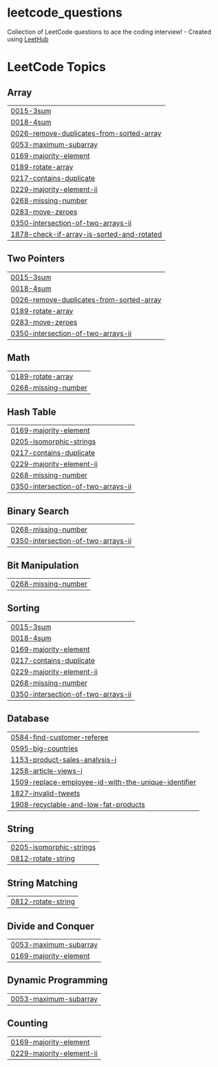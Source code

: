 # leetcode_questions
Collection of LeetCode questions to ace the coding interview! - Created using [LeetHub](https://github.com/QasimWani/LeetHub)

<!---LeetCode Topics Start-->
# LeetCode Topics
## Array
|  |
| ------- |
| [0015-3sum](https://github.com/Shahid0301/leetcode_questions/tree/master/0015-3sum) |
| [0018-4sum](https://github.com/Shahid0301/leetcode_questions/tree/master/0018-4sum) |
| [0026-remove-duplicates-from-sorted-array](https://github.com/Shahid0301/leetcode_questions/tree/master/0026-remove-duplicates-from-sorted-array) |
| [0053-maximum-subarray](https://github.com/Shahid0301/leetcode_questions/tree/master/0053-maximum-subarray) |
| [0169-majority-element](https://github.com/Shahid0301/leetcode_questions/tree/master/0169-majority-element) |
| [0189-rotate-array](https://github.com/Shahid0301/leetcode_questions/tree/master/0189-rotate-array) |
| [0217-contains-duplicate](https://github.com/Shahid0301/leetcode_questions/tree/master/0217-contains-duplicate) |
| [0229-majority-element-ii](https://github.com/Shahid0301/leetcode_questions/tree/master/0229-majority-element-ii) |
| [0268-missing-number](https://github.com/Shahid0301/leetcode_questions/tree/master/0268-missing-number) |
| [0283-move-zeroes](https://github.com/Shahid0301/leetcode_questions/tree/master/0283-move-zeroes) |
| [0350-intersection-of-two-arrays-ii](https://github.com/Shahid0301/leetcode_questions/tree/master/0350-intersection-of-two-arrays-ii) |
| [1878-check-if-array-is-sorted-and-rotated](https://github.com/Shahid0301/leetcode_questions/tree/master/1878-check-if-array-is-sorted-and-rotated) |
## Two Pointers
|  |
| ------- |
| [0015-3sum](https://github.com/Shahid0301/leetcode_questions/tree/master/0015-3sum) |
| [0018-4sum](https://github.com/Shahid0301/leetcode_questions/tree/master/0018-4sum) |
| [0026-remove-duplicates-from-sorted-array](https://github.com/Shahid0301/leetcode_questions/tree/master/0026-remove-duplicates-from-sorted-array) |
| [0189-rotate-array](https://github.com/Shahid0301/leetcode_questions/tree/master/0189-rotate-array) |
| [0283-move-zeroes](https://github.com/Shahid0301/leetcode_questions/tree/master/0283-move-zeroes) |
| [0350-intersection-of-two-arrays-ii](https://github.com/Shahid0301/leetcode_questions/tree/master/0350-intersection-of-two-arrays-ii) |
## Math
|  |
| ------- |
| [0189-rotate-array](https://github.com/Shahid0301/leetcode_questions/tree/master/0189-rotate-array) |
| [0268-missing-number](https://github.com/Shahid0301/leetcode_questions/tree/master/0268-missing-number) |
## Hash Table
|  |
| ------- |
| [0169-majority-element](https://github.com/Shahid0301/leetcode_questions/tree/master/0169-majority-element) |
| [0205-isomorphic-strings](https://github.com/Shahid0301/leetcode_questions/tree/master/0205-isomorphic-strings) |
| [0217-contains-duplicate](https://github.com/Shahid0301/leetcode_questions/tree/master/0217-contains-duplicate) |
| [0229-majority-element-ii](https://github.com/Shahid0301/leetcode_questions/tree/master/0229-majority-element-ii) |
| [0268-missing-number](https://github.com/Shahid0301/leetcode_questions/tree/master/0268-missing-number) |
| [0350-intersection-of-two-arrays-ii](https://github.com/Shahid0301/leetcode_questions/tree/master/0350-intersection-of-two-arrays-ii) |
## Binary Search
|  |
| ------- |
| [0268-missing-number](https://github.com/Shahid0301/leetcode_questions/tree/master/0268-missing-number) |
| [0350-intersection-of-two-arrays-ii](https://github.com/Shahid0301/leetcode_questions/tree/master/0350-intersection-of-two-arrays-ii) |
## Bit Manipulation
|  |
| ------- |
| [0268-missing-number](https://github.com/Shahid0301/leetcode_questions/tree/master/0268-missing-number) |
## Sorting
|  |
| ------- |
| [0015-3sum](https://github.com/Shahid0301/leetcode_questions/tree/master/0015-3sum) |
| [0018-4sum](https://github.com/Shahid0301/leetcode_questions/tree/master/0018-4sum) |
| [0169-majority-element](https://github.com/Shahid0301/leetcode_questions/tree/master/0169-majority-element) |
| [0217-contains-duplicate](https://github.com/Shahid0301/leetcode_questions/tree/master/0217-contains-duplicate) |
| [0229-majority-element-ii](https://github.com/Shahid0301/leetcode_questions/tree/master/0229-majority-element-ii) |
| [0268-missing-number](https://github.com/Shahid0301/leetcode_questions/tree/master/0268-missing-number) |
| [0350-intersection-of-two-arrays-ii](https://github.com/Shahid0301/leetcode_questions/tree/master/0350-intersection-of-two-arrays-ii) |
## Database
|  |
| ------- |
| [0584-find-customer-referee](https://github.com/Shahid0301/leetcode_questions/tree/master/0584-find-customer-referee) |
| [0595-big-countries](https://github.com/Shahid0301/leetcode_questions/tree/master/0595-big-countries) |
| [1153-product-sales-analysis-i](https://github.com/Shahid0301/leetcode_questions/tree/master/1153-product-sales-analysis-i) |
| [1258-article-views-i](https://github.com/Shahid0301/leetcode_questions/tree/master/1258-article-views-i) |
| [1509-replace-employee-id-with-the-unique-identifier](https://github.com/Shahid0301/leetcode_questions/tree/master/1509-replace-employee-id-with-the-unique-identifier) |
| [1827-invalid-tweets](https://github.com/Shahid0301/leetcode_questions/tree/master/1827-invalid-tweets) |
| [1908-recyclable-and-low-fat-products](https://github.com/Shahid0301/leetcode_questions/tree/master/1908-recyclable-and-low-fat-products) |
## String
|  |
| ------- |
| [0205-isomorphic-strings](https://github.com/Shahid0301/leetcode_questions/tree/master/0205-isomorphic-strings) |
| [0812-rotate-string](https://github.com/Shahid0301/leetcode_questions/tree/master/0812-rotate-string) |
## String Matching
|  |
| ------- |
| [0812-rotate-string](https://github.com/Shahid0301/leetcode_questions/tree/master/0812-rotate-string) |
## Divide and Conquer
|  |
| ------- |
| [0053-maximum-subarray](https://github.com/Shahid0301/leetcode_questions/tree/master/0053-maximum-subarray) |
| [0169-majority-element](https://github.com/Shahid0301/leetcode_questions/tree/master/0169-majority-element) |
## Dynamic Programming
|  |
| ------- |
| [0053-maximum-subarray](https://github.com/Shahid0301/leetcode_questions/tree/master/0053-maximum-subarray) |
## Counting
|  |
| ------- |
| [0169-majority-element](https://github.com/Shahid0301/leetcode_questions/tree/master/0169-majority-element) |
| [0229-majority-element-ii](https://github.com/Shahid0301/leetcode_questions/tree/master/0229-majority-element-ii) |
<!---LeetCode Topics End-->